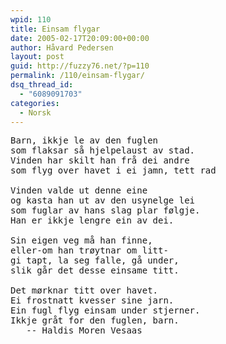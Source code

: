 ```yaml
---
wpid: 110
title: Einsam flygar
date: 2005-02-17T20:09:00+00:00
author: Håvard Pedersen
layout: post
guid: http://fuzzy76.net/?p=110
permalink: /110/einsam-flygar/
dsq_thread_id:
  - "6089091703"
categories:
  - Norsk
---
```

<pre>Barn, ikkje le av den fuglen
som flaksar så hjelpelaust av stad.
Vinden har skilt han frå dei andre
som flyg over havet i ei jamn, tett rad

Vinden valde ut denne eine
og kasta han ut av den usynelge lei
som fuglar av hans slag plar følgje.
Han er ikkje lengre ein av dei.

Sin eigen veg må han finne,
eller-om han trøytnar om litt-
gi tapt, la seg falle, gå under,
slik går det desse einsame titt.

Det mørknar titt over havet.
Ei frostnatt kvesser sine jarn.
Ein fugl flyg einsam under stjerner.
Ikkje gråt for den fuglen, barn.
   -- Haldis Moren Vesaas</pre>
